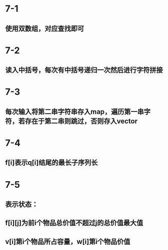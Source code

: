 # 7-1
## 使用双数组，对应查找即可

# 7-2
## 读入中括号，每次有中括号递归一次然后进行字符拼接

# 7-3
## 每次输入将第二串字符串存入map，遍历第一串字符，若存在于第二串则跳过，否则存入vector

# 7-4
## f[i]表示q[i]结尾的最长子序列长

# 7-5
## 表示状态：
## f[i][j]为前i个物品总价值不超过j的总价值最大值
## v[i]第i个物品所占容量，w[i]第i个物品价值
